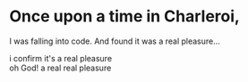 # Once upon a time in Charleroi, 
I was falling into code.
And found it was a real pleasure...

i confirm it's a real pleasure  
oh God! a real real pleasure  


